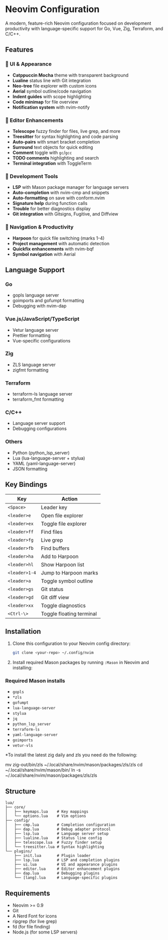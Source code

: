 # Neovim Configuration

A modern, feature-rich Neovim configuration focused on development productivity with language-specific support for Go, Vue, Zig, Terraform, and C/C++.

## Features

### 🎨 UI & Appearance
- **Catppuccin Mocha** theme with transparent background
- **Lualine** status line with Git integration
- **Neo-tree** file explorer with custom icons
- **Aerial** symbol outline/code navigation
- **Indent guides** with scope highlighting
- **Code minimap** for file overview
- **Notification system** with nvim-notify

### 📝 Editor Enhancements
- **Telescope** fuzzy finder for files, live grep, and more
- **Treesitter** for syntax highlighting and code parsing
- **Auto-pairs** with smart bracket completion
- **Surround** text objects for quick editing
- **Comment** toggle with `gc`/`gcc`
- **TODO comments** highlighting and search
- **Terminal integration** with ToggleTerm

### 🔧 Development Tools
- **LSP** with Mason package manager for language servers
- **Auto-completion** with nvim-cmp and snippets
- **Auto-formatting** on save with conform.nvim
- **Signature help** during function calls
- **Trouble** for better diagnostics display
- **Git integration** with Gitsigns, Fugitive, and Diffview

### 🚀 Navigation & Productivity
- **Harpoon** for quick file switching (marks 1-4)
- **Project management** with automatic detection
- **Quickfix enhancements** with nvim-bqf
- **Symbol navigation** with Aerial

## Language Support

### Go
- gopls language server
- goimports and gofumpt formatting
- Debugging with nvim-dap

### Vue.js/JavaScript/TypeScript
- Vetur language server
- Prettier formatting
- Vue-specific configurations

### Zig
- ZLS language server
- zigfmt formatting

### Terraform
- terraform-ls language server
- terraform_fmt formatting

### C/C++
- Language server support
- Debugging configurations

### Others
- Python (python_lsp_server)
- Lua (lua-language-server + stylua)
- YAML (yaml-language-server)
- JSON formatting

## Key Bindings

| Key | Action |
|-----|--------|
| `<Space>` | Leader key |
| `<leader>e` | Open file explorer |
| `<leader>ex` | Toggle file explorer |
| `<leader>ff` | Find files |
| `<leader>fg` | Live grep |
| `<leader>fb` | Find buffers |
| `<leader>ha` | Add to Harpoon |
| `<leader>hl` | Show Harpoon list |
| `<leader>1-4` | Jump to Harpoon marks |
| `<leader>a` | Toggle symbol outline |
| `<leader>gs` | Git status |
| `<leader>gd` | Git diff view |
| `<leader>xx` | Toggle diagnostics |
| `<Ctrl-\>` | Toggle floating terminal |

## Installation

1. Clone this configuration to your Neovim config directory:
   ```bash
   git clone <your-repo> ~/.config/nvim
   ```

2. Install required Mason packages by running `:Mason` in Neovim and installing:

### Required Mason installs

- `gopls`
- `*zls`
- `gofumpt`
- `lua-language-server`
- `stylua`
- `jq`
- `python_lsp_server`
- `terraform-ls`
- `yaml-language-server`
- `goimports`
- `vetur-vls`

*To install the latest zig daily and zls you need do the following:

mv zig-out/bin/zls ~/.local/share/nvim/mason/packages/zls/zls
cd ~/.local/share/nvim/mason/bin/
ln -s ~/.local/share/nvim/mason/packages/zls/zls

## Structure

```
lua/
├── core/
│   ├── keymaps.lua    # Key mappings
│   └── options.lua    # Vim options
├── config/
│   ├── cmp.lua        # Completion configuration
│   ├── dap.lua        # Debug adapter protocol
│   ├── lsp.lua        # Language server setup
│   ├── lualine.lua    # Status line config
│   ├── telescope.lua  # Fuzzy finder setup
│   └── treesitter.lua # Syntax highlighting
└── plugins/
    ├── init.lua       # Plugin loader
    ├── lsp.lua        # LSP and completion plugins
    ├── ui.lua         # UI and appearance plugins
    ├── editor.lua     # Editor enhancement plugins
    ├── dap.lua        # Debugging plugins
    └── [lang].lua     # Language-specific plugins
```

## Requirements

- Neovim >= 0.9
- Git
- A Nerd Font for icons
- ripgrep (for live grep)
- fd (for file finding)
- Node.js (for some LSP servers)

